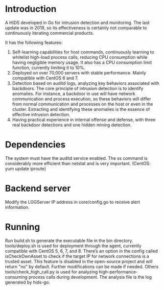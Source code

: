 # Introduction
A HIDS developed in Go for intrusion detection and monitoring. The last update was in 2019, so its effectiveness is certainly not comparable to continuously iterating commercial products.

It has the following features:

1. Self-learning capabilities for host commands, continuously learning to whitelist high-load process calls, reducing CPU consumption while having negligible memory usage. It also has a CPU consumption limit function, currently limiting it to 10%.
2. Deployed on over 70,000 servers with stable performance. Mainly compatible with CentOS 6 and 7.
3. Detection based on auditd logs, analyzing key behaviors associated with backdoors. The core principle of intrusion detection is to identify anomalies. For instance, a backdoor in use will have network communication and process execution, so these behaviors will differ from normal communication and processes on the host or even in the cluster. Extracting and identifying these anomalies is the essence of effective intrusion detection.
4. Having practical experience in internal offense and defense, with three real backdoor detections and one hidden mining detection.

# Dependencies
The system must have the auditd service enabled.
The ss command is considerably more efficient than netstat and is very important. (CentOS: yum update iproute)

# Backend server
Modify the LOGServer IP address in core/config.go to receive alert information.

# Running
Run build.sh to generate the executable file in the bin directory.
tools/deploy.sh is used for deployment through the agent, currently compatible with CentOS 5, 6, 7, and 8.
There’s an option in the config called isCheckOwnAsset to check if the target IP for network connections is a trusted asset. This feature is disabled in the open-source project and will return "no" by default. Further modifications can be made if needed.
Others
tools/check_high_call.py is used for analyzing high-performance-consuming process calls during development. The analysis file is the log generated by hids-go.